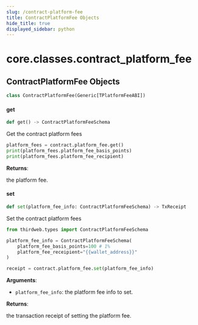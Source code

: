 ```yaml
---
slug: /contract-platform-fee
title: ContractPlatformFee Objects
hide_title: true
displayed_sidebar: python
---
```


<a id="core.classes.contract_platform_fee"></a>

# core.classes.contract_platform_fee

<a id="core.classes.contract_platform_fee.ContractPlatformFee"></a>

## ContractPlatformFee Objects

```python
class ContractPlatformFee(Generic[TPlatformFeeABI])
```

<a id="core.classes.contract_platform_fee.ContractPlatformFee.get"></a>

#### get

```python
def get() -> ContractPlatformFeeSchema
```

Get the contract platform fees

```python
platform_fees = contract.platform_fee.get()
print(platform_fees.platform_fee_basis_points)
print(platform_fees.platform_fee_recipient)
```

**Returns**:

the platform fee.

<a id="core.classes.contract_platform_fee.ContractPlatformFee.set"></a>

#### set

```python
def set(platform_fee_info: ContractPlatformFeeSchema) -> TxReceipt
```

Set the contract platform fees

```python
from thirdweb.types import ContractPlatformFeeSchema

platform_fee_info = ContractPlatformFeeSchema(
    platform_fee_basis_points=100 # 1%
    platform_fee_receipient="{{wallet_address}}"
)

receipt = contract.platform_fee.set(platform_fee_info)
```

**Arguments**:

- `platform_fee_info`: the platform fee info to set.

**Returns**:

the transaction receipt of setting the platform fee.
